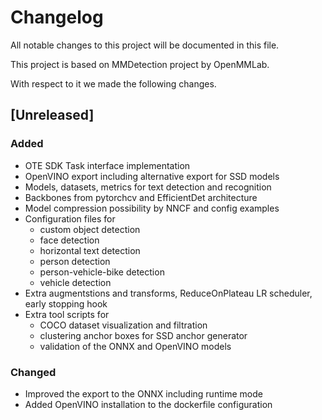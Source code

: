 # Changelog

All notable changes to this project will be documented in this file.

This project is based on MMDetection project by OpenMMLab.

With respect to it we made the following changes.

## \[Unreleased\]
### Added

* OTE SDK Task interface implementation
* OpenVINO export including alternative export for SSD models
* Models, datasets, metrics for text detection and recognition
* Backbones from pytorchcv and EfficientDet architecture
* Model compression possibility by NNCF and config examples
* Configuration files for
  * custom object detection
  * face detection
  * horizontal text detection
  * person detection
  * person-vehicle-bike detection
  * vehicle detection
* Extra augmentstions and transforms, ReduceOnPlateau LR scheduler, early stopping hook
* Extra tool scripts for
  * COCO dataset visualization and filtration
  * clustering anchor boxes for SSD anchor generator
  * validation of the ONNX and OpenVINO models
  

### Changed
* Improved the export to the ONNX including runtime mode
* Added OpenVINO installation to the dockerfile configuration
